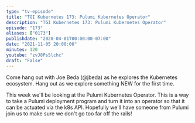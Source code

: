 ```yaml
---
type: "tv-episode"
title: "TGI Kubernetes 173: Pulumi Kubernetes Operator"
description: "TGI Kubernetes 173: Pulumi Kubernetes Operator"
episode: "173"
aliases: ["0173"]
publishdate: "2020-04-01T00:00:00-07:00"
date: "2021-11-05 20:00:00"
minutes: 120
youtube: "zvJ8PsSlchc"
draft: "False"
---
```


Come hang out with Joe Beda (@jbeda) as he explores the Kubernetes ecosystem.  Hang out as we explore something NEW for the first time.

This week we'll be looking at the Pulumi Kubernetes Operator. This is a way to take a Pulumi deployment program and turn it into an operator so that it can be actuated via the k8s API. Hopefully we'll have someone from Pulumi join us to make sure we don't go too far off the rails!